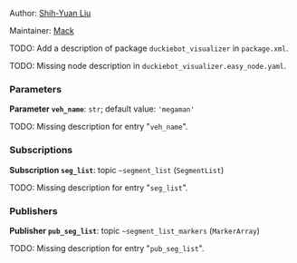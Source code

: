 <div id='duckiebot_visualizer-autogenerated' markdown='1'>


<!-- do not edit this file, autogenerated -->

Author: [Shih-Yuan Liu](mailto:syliu@mit.edu)

Maintainer: [Mack](mailto:mack@duckietown.org)

TODO: Add a description of package `duckiebot_visualizer` in `package.xml`.



</div>

<!-- file start -->

<div id='duckiebot_visualizer-duckiebot_visualizer-autogenerated' markdown='1'>


<!-- do not edit this file, autogenerated -->

TODO: Missing node description in `duckiebot_visualizer.easy_node.yaml`.

### Parameters 

**Parameter `veh_name`**: `str`; default value: `'megaman'`

TODO: Missing description for entry "`veh_name`".

### Subscriptions 

**Subscription `seg_list`**: topic `~segment_list` (`SegmentList`)

TODO: Missing description for entry "`seg_list`".

### Publishers 

**Publisher `pub_seg_list`**: topic `~segment_list_markers` (`MarkerArray`)

TODO: Missing description for entry "`pub_seg_list`".



</div>